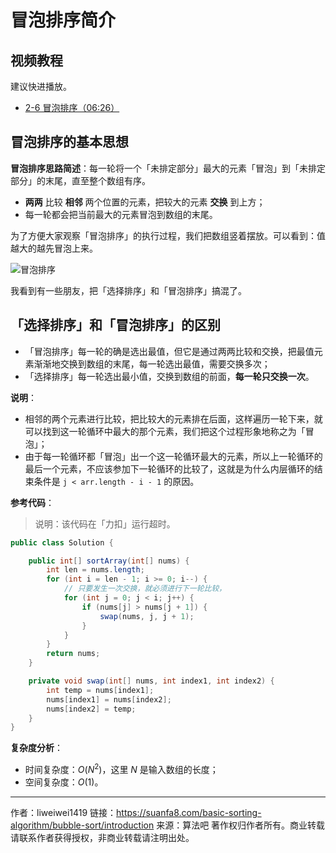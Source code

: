 # 冒泡排序简介

## 视频教程

建议快进播放。

- [2-6 冒泡排序（06:26）](https://www.bilibili.com/video/BV1y44y1q7MJ?p=6)

## 冒泡排序的基本思想

**冒泡排序思路简述**：每一轮将一个「未排定部分」最大的元素「冒泡」到「未排定部分」的末尾，直至整个数组有序。

- **两两** 比较 **相邻** 两个位置的元素，把较大的元素 **交换** 到上方；
- 每一轮都会把当前最大的元素冒泡到数组的末尾。

为了方便大家观察「冒泡排序」的执行过程，我们把数组竖着摆放。可以看到：值越大的越先冒泡上来。

![冒泡排序](https://suanfa8-1252206550.cos.ap-shanghai.myqcloud.com/suanfa8//d2db426b-739a-47bb-a352-03d4c2a97822.gif)

我看到有一些朋友，把「选择排序」和「冒泡排序」搞混了。

## 「选择排序」和「冒泡排序」的区别

- 「冒泡排序」每一轮的确是选出最值，但它是通过两两比较和交换，把最值元素渐渐地交换到数组的末尾，每一轮选出最值，需要交换多次；
- 「选择排序」每一轮选出最小值，交换到数组的前面，**每一轮只交换一次**。

**说明**：

- 相邻的两个元素进行比较，把比较大的元素排在后面，这样遍历一轮下来，就可以找到这一轮循环中最大的那个元素，我们把这个过程形象地称之为「冒泡」；
- 由于每一轮循环都「冒泡」出一个这一轮循环最大的元素，所以上一轮循环的最后一个元素，不应该参加下一轮循环的比较了，这就是为什么内层循环的结束条件是 `j < arr.length - i - 1` 的原因。

**参考代码**：

> 说明：该代码在「力扣」运行超时。

```java
public class Solution {

    public int[] sortArray(int[] nums) {
        int len = nums.length;
        for (int i = len - 1; i >= 0; i--) {
            // 只要发生一次交换，就必须进行下一轮比较，
            for (int j = 0; j < i; j++) {
                if (nums[j] > nums[j + 1]) {
                    swap(nums, j, j + 1);
                }
            }
        }
        return nums;
    }

    private void swap(int[] nums, int index1, int index2) {
        int temp = nums[index1];
        nums[index1] = nums[index2];
        nums[index2] = temp;
    }
}
```

**复杂度分析**：

- 时间复杂度：$O(N^2)$，这里 $N$ 是输入数组的长度；
- 空间复杂度：$O(1)$。



---

作者：liweiwei1419
链接：https://suanfa8.com/basic-sorting-algorithm/bubble-sort/introduction
来源：算法吧
著作权归作者所有。商业转载请联系作者获得授权，非商业转载请注明出处。